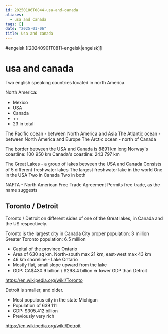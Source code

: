 ```yaml
---
id: 20250106T0844-usa-and-canada
aliases:
  - usa and canada
tags: []
date: "2025-01-06"
title: Usa and canada
---
```


#engelsk [[20240901T0811-engelsk|engelsk]]

# usa and canada

Two english speaking countries located in north America.

North America:

- Mexico
- USA
- Canada
- ++
- 23 in total

The Pacific ocean - between North America and Asia
The Atlantic ocean - between North America and Europe
The Arctic ocean - north of Canada

The border between the USA and Canada is 8891 km long
Norway's coastline: 100 950 km
Canada's coastline: 243 797 km

The Great Lakes - a group of lakes between the USA and Canada
Consists of 5 different freshwater lakes
The largest freshwater lake in the world
One in the USA
Two in Canada
Two in both

NAFTA - North American Free Trade Agreement
Permits free trade, as the name suggests

## Toronto / Detroit

Toronto / Detroit on different sides of one of the Great lakes, in Canada and the US respectively.

Toronto is the largest city in Canada
City proper population: 3 million
Greater Toronto population: 6.5 million

- Capital of the province Ontario
- Area of 630 sq km. North-south max 21 km, east-west max 43 km
- 46 km shoreline - Lake Ontario
- Mostly flat, small slope upward from the lake
- GDP: CA\$430.9 billion / \$298.4 billion => lower GDP than Detroit

https://en.wikipedia.org/wiki/Toronto

Detroit is smaller, and older.

- Most populous city in the state Michigan
- Population of 639 111
- GDP: $305.412 billion
- Previously very rich

https://en.wikipedia.org/wiki/Detroit
